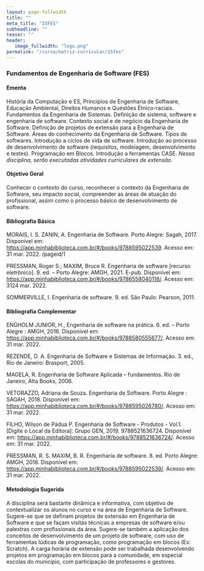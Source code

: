 ```yaml
---
layout: page-fullwidth
title: ""
meta_title: "I5FES"
subheadline: ""
teaser: ""
header:
   image_fullwidth: "logo.png"
permalink: "/curso/matriz-curricular/15fes"
---
```


### Fundamentos de Engenharia de Software (FES)

#### **Ementa**

História da Computação e ES, Princípios de Engenharia de Software, Educação Ambiental, Direitos Humanos e Questões Étnico-raciais. Fundamentos da Engenharia de Sistemas. Definição de sistema, software e engenharia de software. Contexto social e de negócio da Engenharia de Software. Definição de projetos de extensão para a Engenharia de Software. Áreas do conhecimento da Engenharia de Software. Tipos de softwares. Introdução a ciclos de vida de software. Introdução ao processo de desenvolvimento de software (requisitos, modelagem, desenvolvimento e testes). Programação em Blocos. Introdução a ferramentas CASE. *Nessa disciplina, serão executadas atividades curriculares de extensão.*

#### **Objetivo Geral**

Conhecer o contexto do curso, reconhecer o contexto da Engenharia de Software, seu impacto social, compreender as áreas de atuação do profissional, assim como o processo básico de desenvolvimento de software. 

#### **Bibliografia Básica** 

MORAIS, I. S. ZANIN, A. Engenharia de Software. Porto Alegre: Sagah, 2017. Disponível em: https://app.minhabiblioteca.com.br/#/books/9788595022539. Acesso em: 31 mar. 2022. /pageid/1 

PRESSMAN, Roger S.; MAXIM, Bruce R. Engenharia de software [recurso eletrônico]. 9. ed. – Porto Alegre: AMGH, 2021. E-pub. Disponível em: https://app.minhabiblioteca.com.br/#/books/9786558040118/. Acesso em: 3124 mar. 2022. 

SOMMERVILLE, I. Engenharia de software. 9. ed. São Paulo: Pearson, 2011.  

#### **Bibliografia Complementar** 

ENGHOLM JUNIOR, H., Engenharia de software na prática. 6. ed. – Porto Alegre : AMGH, 2016. Disponível em: https://app.minhabiblioteca.com.br/#/books/9788580555677/. Acesso em: 31 mar. 2022. 

REZENDE, D. A. Engenharia de Software e Sistemas de Informação. 3. ed., Rio de Janeiro: Brasport, 2005. 

MAGELA, R. Engenharia de Software Aplicada – fundamentos. Rio de Janeiro, Alta Books, 2006. 

VETORAZZO, Adriana de Souza. Engenharia de Software. Porto Alegre : SAGAH, 2018. Disponível em: https://app.minhabiblioteca.com.br/#/books/9788595026780/. Acesso em: 31 mar. 2022.  

FILHO, Wilson de Pádua P. Engenharia de Software - Produtos - Vol.1. [Digite o Local da Editora]: Grupo GEN, 2019. 9788521636724. Disponível em: https://app.minhabiblioteca.com.br/#/books/9788521636724/. Acesso em: 31 mar. 2022. 

PRESSMAN, R. S. MAXIM, B. R. Engenharia de software. 8. ed. Porto Alegre: AMGH, 2016. Disponível em: https://app.minhabiblioteca.com.br/#/books/9788595022539/. Acesso em: 31 mar. 2022. 

#### **Metodologia Sugerida**

A disciplina será bastante dinâmica e informativa, com objetivo de contextualizar os alunos no curso e na área de Engenharia de Software. Sugere-se que se definam projetos de extensão em Engenharia de Software e que se façam visitas técnicas a empresas de software e/ou palestras com profissionais da área. Sugere-se também a aplicação dos conceitos de desenvolvimento de um projeto de software, com uso de ferramentas lúdicas de programação, como programação em blocos (Ex: Scratch). A carga horária de extensão pode ser trabalhada desenvolvendo projetos em programação em blocos para a comunidade, em especial escolas do município, com participação de professores e gestores. 